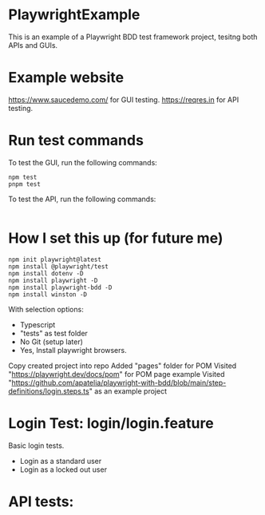 # PlaywrightExample
This is an example of a Playwright BDD test framework project, tesitng both APIs and GUIs.

# Example website
https://www.saucedemo.com/ for GUI testing.
https://reqres.in for API testing.

# Run test commands
To test the GUI, run the following commands:
```
npm test
pnpm test
```

To test the API, run the following commands:
```
```

# How I set this up (for future me)
```
npm init playwright@latest
npm install @playwright/test
npm install dotenv -D
npm install playwright -D
npm install playwright-bdd -D
npm install winston -D

```
With selection options:
-   Typescript
-   "tests" as test folder
-   No Git (setup later)
-   Yes, Install playwright browsers.

Copy created project into repo
Added "pages" folder for POM
Visited "https://playwright.dev/docs/pom" for POM page example
Visited "https://github.com/apatelia/playwright-with-bdd/blob/main/step-definitions/login.steps.ts" as an example project


# Login Test: login/login.feature
Basic login tests.
-   Login as a standard user
-   Login as a locked out user

# API tests: 
